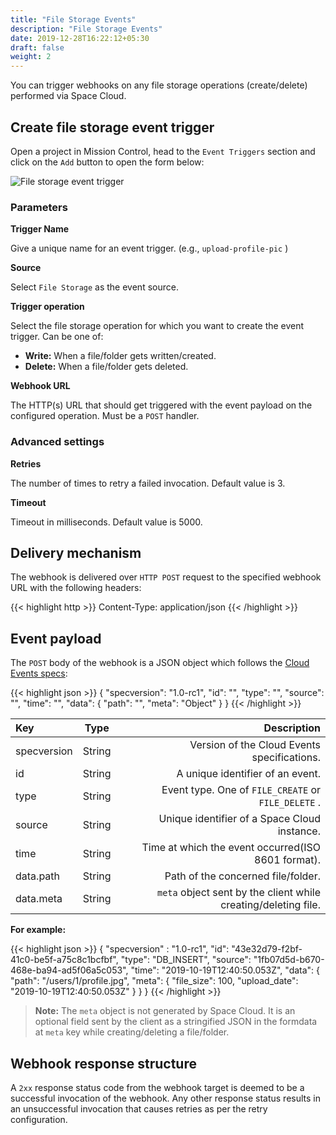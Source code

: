 ```yaml
---
title: "File Storage Events"
description: "File Storage Events"
date: 2019-12-28T16:22:12+05:30
draft: false
weight: 2
---
```

You can trigger webhooks on any file storage operations (create/delete) performed via Space Cloud.

## Create file storage event trigger

Open a project in Mission Control, head to the `Event Triggers` section and click on the `Add` button to open the form below:

![File storage event trigger](/images/screenshots/file-trigger.png)

### Parameters

**Trigger Name**

Give a unique name for an event trigger. (e.g., `upload-profile-pic` )

**Source**

Select `File Storage` as the event source.

**Trigger operation**

Select the file storage operation for which you want to create the event trigger. Can be one of:

- **Write:** When a file/folder gets written/created.
- **Delete:** When a file/folder gets deleted.

**Webhook URL**

The HTTP(s) URL that should get triggered with the event payload on the configured operation. Must be a `POST` handler.

### Advanced settings

**Retries** 

The number of times to retry a failed invocation. Default value is 3.

**Timeout**

Timeout in milliseconds. Default value is 5000.

## Delivery mechanism

The webhook is delivered over `HTTP POST` request to the specified webhook URL with the following headers:

{{< highlight http >}}
Content-Type: application/json
{{< /highlight >}}  

## Event payload

The `POST` body of the webhook is a JSON object which follows the [Cloud Events specs](https://github.com/cloudevents/spec):

{{< highlight json >}}
{
  "specversion": "1.0-rc1",
  "id": "<unique-uuid>",
  "type": "<event-type>",
  "source": "<space-cloud-node-id>",
  "time": "<date-string>",
  "data": {
    "path": "<file-path>",
    "meta": "Object"
  }
}
{{< /highlight >}}  


| Key         | Type   |                                                                                  Description |
|:------------|--------|---------------------------------------------------------------------------------------------:|
| specversion | String |                                                  Version of the Cloud Events specifications. |
| id          | String |                                                             A unique identifier of an event. |
| type        | String |                                          Event type. One of `FILE_CREATE` or `FILE_DELETE` . |
| source      | String |                                                 Unique identifier of a Space Cloud instance. |
| time        | String |                                           Time at which the event occurred(ISO 8601 format). |
| data.path   | String |                                                           Path of the concerned file/folder. |
| data.meta   | String |                               `meta` object sent by the client while creating/deleting file. |

**For example:**

{{< highlight json >}}
{
  "specversion" : "1.0-rc1",
  "id": "43e32d79-f2bf-41c0-be5f-a75c8c1bcfbf",
  "type": "DB_INSERT",
  "source": "1fb07d5d-b670-468e-ba94-ad5f06a5c053",
  "time": "2019-10-19T12:40:50.053Z",
  "data": {
    "path": "/users/1/profile.jpg",
    "meta": {
      "file_size": 100,
      "upload_date": "2019-10-19T12:40:50.053Z"
    }
  }
}
{{< /highlight >}}

> **Note:** The `meta` object is not generated by Space Cloud. It is an optional field sent by the client as a stringified JSON in the formdata at `meta` key while creating/deleting a file/folder.  

## Webhook response structure
A `2xx` response status code from the webhook target is deemed to be a successful invocation of the webhook. Any other response status results in an unsuccessful invocation that causes retries as per the retry configuration.

<!-- ### Retry-After header
If the webhook response contains a `Retry-After` header, then the event gets redelivered once more after the duration (in seconds) found in the header. Note that the header is respected if the response status code is `429` (Too many requests).

The `Retry-After` header is useful for retrying/rate-limiting/debouncing your webhook triggers. -->

